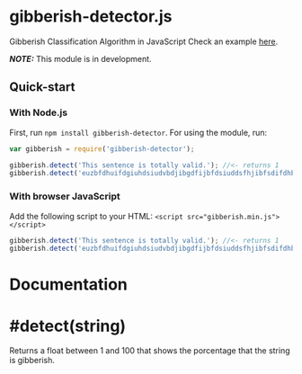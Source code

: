 # gibberish-detector.js
Gibberish Classification Algorithm in JavaScript
Check an example [here](https://gtomitsuka.github.io/gibberish-detector.js).

***NOTE:*** This module is in development.

## Quick-start

### With Node.js

First, run `npm install gibberish-detector`.
For using the module, run:

``` javascript
var gibberish = require('gibberish-detector');

gibberish.detect('This sentence is totally valid.'); //<- returns 1
gibberish.detect('euzbfdhuifdgiuhdsiudvbdjibgdfijbfdsiuddsfhjibfsdifdhbfd'); //<- returns 70.3127178591856
```

### With browser JavaScript

Add the following script to your HTML: `<script src="gibberish.min.js"></script>`

``` javascript
gibberish.detect('This sentence is totally valid.'); //<- returns 1
gibberish.detect('euzbfdhuifdgiuhdsiudvbdjibgdfijbfdsiuddsfhjibfsdifdhbfd'); //<- returns 70.3127178591856
```

# Documentation

# #detect(string)
Returns a float between 1 and 100 that shows the porcentage that the string is gibberish.
